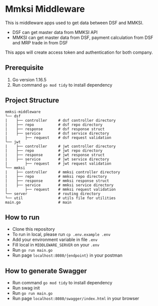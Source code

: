 # Mmksi Middleware

This is middleware apps used to get data between DSF and MMKSI.
- DSF can get master data from MMKSI API
- MMKSI can get master data from DSF, payment calculation from DSF and MRP trade in from DSF

This apps will create access token and authentication for both company.

## Prerequisite
1. Go version 1.16.5
2. Run command `go mod tidy` to install dependency

## Project Structure

```
mmksi-middleware
└── dsf
|    ├── controller     # dsf controller directory
|    ├── repo           # dsf repo directory
|    ├── response       # dsf response struct
|    ├── service        # dsf service directory
|        ├── request    # dsf request validation
└── jwt
|    ├── controller     # jwt controller directory
|    ├── repo           # jwt repo directory
|    ├── response       # jwt response struct
|    ├── service        # jwt service directory
|        ├── request    # jwt request validation
└── mmksi
|    ├── controller     # mmksi controller directory
|    ├── repo           # mmksi repo directory
|    ├── response       # mmksi response struct
|    ├── service        # mmksi service directory
|        ├── request    # mmksi request validation
└── server              # routing directory
└── util                # utils file for utilities
main.go                 # main
```

## How to run
- Clone this repository
- To run in local, please run `cp .env.example .env`
- Add your environment variable in file `.env`
- Fill local in `MIDDLEWARE_SERVER` on your `.env`
- Run `go run main.go`
- Run page `localhost:8080/{endpoint}` in your postman

## How to generate Swagger
- Run command `go mod tidy` to install dependency
- Run swag init
- Run `go run main.go`
- Run page `localhost:8080/swagger/index.html` in your browser
